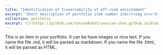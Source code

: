 ```yaml
---
title: "Identification of traversability of off-road environment"
excerpt: "Short description of portfolio item number 1<br/><img src='https://github.com/YatsenRobot/yunxiao-shan.github.io/blob/master/images/500x300.png'>"
collection: portfolio
excerpt: ![](https://github.com/YatsenRobot/yunxiao-shan.github.io/blob/master/images/500x300.png)
---
```


This is an item in your portfolio. It can be have images or nice text. If you name the file .md, it will be parsed as markdown. If you name the file .html, it will be parsed as HTML. 
